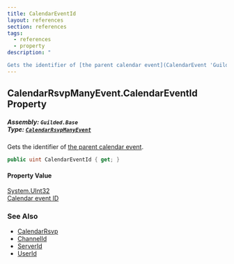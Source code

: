```yaml
---
title: CalendarEventId
layout: references
section: references
tags:
  - references
  - property
description: "

Gets the identifier of [the parent calendar event](CalendarEvent 'Guilded.Base.Content.CalendarEvent')."
---
```


## CalendarRsvpManyEvent.CalendarEventId Property
##### **Assembly:** `Guilded.Base`<br/>**Type:** [`CalendarRsvpManyEvent`](CalendarRsvpManyEvent 'Guilded.Base.Events.CalendarRsvpManyEvent')

Gets the identifier of [the parent calendar event](CalendarEvent 'Guilded.Base.Content.CalendarEvent').

```csharp
public uint CalendarEventId { get; }
```

#### Property Value
[System.UInt32](https://docs.microsoft.com/en-us/dotnet/api/System.UInt32 'System.UInt32')  
[Calendar event ID](ChannelContent_TId,TServer_.Id 'Guilded.Base.Content.ChannelContent<TId,TServer>.Id')

### See Also
- [CalendarRsvp](CalendarRsvp 'Guilded.Base.Content.CalendarRsvp')
- [ChannelId](CalendarRsvp.ChannelId 'Guilded.Base.Content.CalendarRsvp.ChannelId')
- [ServerId](CalendarRsvp.ServerId 'Guilded.Base.Content.CalendarRsvp.ServerId')
- [UserId](CalendarRsvp.UserId 'Guilded.Base.Content.CalendarRsvp.UserId')